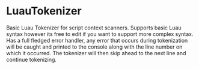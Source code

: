 # LuauTokenizer
Basic Luau Tokenizer for script context scanners.
Supports basic Luau syntax however its free to edit if you want to support more complex syntax.
Has a full fledged error handler, any error that occurs during tokenization will be caught and printed to the console along with the line number on which it occurred. 
The tokenizer will then skip ahead to the next line and continue tokenizing.
